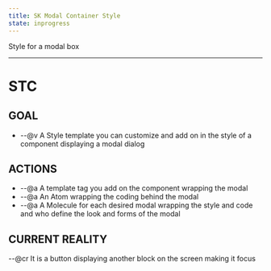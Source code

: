 ```yaml
---
title: SK Modal Container Style
state: inprogress
---
```


Style for a modal box
___
# STC #
## GOAL ##
* --@v A Style template you can customize and add on in the style of a component displaying a modal dialog

## ACTIONS ##
* --@a A template tag you add on the component wrapping the modal
* --@a An Atom wrapping the coding behind the modal
* --@a A Molecule for each desired modal wrapping the style and code and who define the look and forms of the modal


## CURRENT REALITY ##
--@cr It is a button displaying another block on the screen making it focus

 